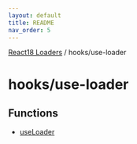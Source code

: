 ```yaml
---
layout: default
title: README
nav_order: 5
---
```


[React18 Loaders](../../modules.md) / hooks/use-loader

# hooks/use-loader

## Functions

- [useLoader](functions/useLoader.md)
